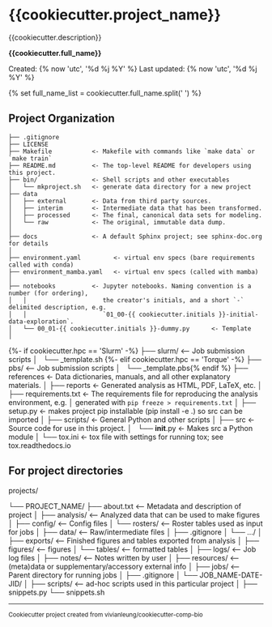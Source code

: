 {{cookiecutter.project_name}}
==============================

{{cookiecutter.description}}

__{{cookiecutter.full_name}}__

Created:      {% now 'utc', '%d %j %Y' %}
Last updated: {% now 'utc', '%d %j %Y' %}

{% set full_name_list = cookiecutter.full_name.split(' ') %}


Project Organization
------------

    ├── .gitignore
    ├── LICENSE
    ├── Makefile           <- Makefile with commands like `make data` or `make train`
    ├── README.md          <- The top-level README for developers using this project.
    ├── bin/               <- Shell scripts and other executables
    │   └── mkproject.sh   <- generate data directory for a new project
    ├── data
    │   ├── external       <- Data from third party sources.
    │   ├── interim        <- Intermediate data that has been transformed.
    │   ├── processed      <- The final, canonical data sets for modeling.
    │   └── raw            <- The original, immutable data dump.
    │
    ├── docs               <- A default Sphinx project; see sphinx-doc.org for details
    │
    ├── environment.yaml         <- virtual env specs (bare requirements called with conda)
    ├── environment_mamba.yaml   <- virtual env specs (called with mamba)
    │
    ├── notebooks          <- Jupyter notebooks. Naming convention is a number (for ordering),
    │   │                     the creator's initials, and a short `-` delimited description, e.g.
    │   │                     `01_00-{{ cookiecutter.initials }}-initial-data-exploration`.
    │   └── 00_01-{{ cookiecutter.initials }}-dummy.py      <- Template
    │
{%- if cookiecutter.hpc == 'Slurm' -%}
    ├── slurm/                  <-- Job submission scripts
    │   └── _template.sh
{%- elif cookiecutter.hpc == 'Torque' -%}
    ├── pbs/                    <-- Job submission scripts
    │   └── _template.pbs{% endif %}
    ├── references         <- Data dictionaries, manuals, and all other explanatory materials.
    │
    ├── reports            <- Generated analysis as HTML, PDF, LaTeX, etc.
    │
    ├── requirements.txt   <- The requirements file for reproducing the analysis environment, e.g.
    │                         generated with `pip freeze > requirements.txt`
    │
    ├── setup.py           <- makes project pip installable (pip install -e .) so src can be imported
    │
    ├── scripts/           <- General Python and other scripts
    │
    ├── src                <- Source code for use in this project.
    │   └── __init__.py    <- Makes src a Python module
    │
    └── tox.ini            <- tox file with settings for running tox; see tox.readthedocs.io


For project directories
-----------------------
projects/

  └── PROJECT_NAME/
      ├── about.txt     <-- Metadata and description of project
      │
      ├── analysis/     <-- Analyzed data that can be used to make figures
      │
      ├── config/       <-- Config files
      │   └── rosters/  <-- Roster tables used as input for jobs
      │
      ├── data/         <-- Raw/intermediate files
      │   ├── .gitignore
      │   └── .../
      │
      ├── exports/      <-- Finished figures and tables exported from analysis
      │   ├── figures/  <-- figures
      │   └── tables/   <-- formatted tables
      │
      ├── logs/         <-- Job log files
      │
      ├── notes/        <-- Notes written by user
      │
      ├── resources/    <-- (meta)data or supplementary/accessory external info 
      │
      ├── jobs/         <-- Parent directory for running jobs
      │   ├── .gitignore
      │   └── JOB_NAME-DATE-JID/
      │
      ├── scripts/      <-- ad-hoc scripts used in this particular project
      │
      ├── snippets.py
      └── snippets.sh

--------
<p><small>Cookiecutter project created from vivianleung/cookiecutter-comp-bio</small></p>

<!-- <p><small>Project based on the <a target="_blank" href="https://drivendata.github.io/cookiecutter-data-science/">cookiecutter data science project template</a>. #cookiecutterdatascience</small></p> -->
